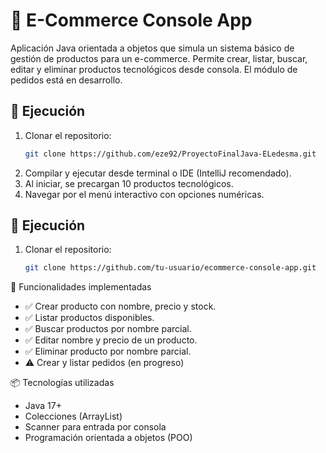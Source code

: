 # 🛒 E-Commerce Console App

Aplicación Java orientada a objetos que simula un sistema básico de gestión de productos para un e-commerce. Permite crear, listar, buscar, editar y eliminar productos tecnológicos desde consola. El módulo de pedidos está en desarrollo.

## 🚀 Ejecución

1. Clonar el repositorio:
   ```bash
   git clone https://github.com/eze92/ProyectoFinalJava-ELedesma.git


2. Compilar y ejecutar desde terminal o IDE (IntelliJ recomendado).
3. Al iniciar, se precargan 10 productos tecnológicos.
4. Navegar por el menú interactivo con opciones numéricas.


## 🚀 Ejecución

1. Clonar el repositorio:
   ```bash
   git clone https://github.com/tu-usuario/ecommerce-console-app.git

🧩 Funcionalidades implementadas
- ✅ Crear producto con nombre, precio y stock.
- ✅ Listar productos disponibles.
- ✅ Buscar productos por nombre parcial.
- ✅ Editar nombre y precio de un producto.
- ✅ Eliminar producto por nombre parcial.
- ⚠️ Crear y listar pedidos (en progreso)

📦 Tecnologías utilizadas
- Java 17+
- Colecciones (ArrayList)
- Scanner para entrada por consola
- Programación orientada a objetos (POO)
